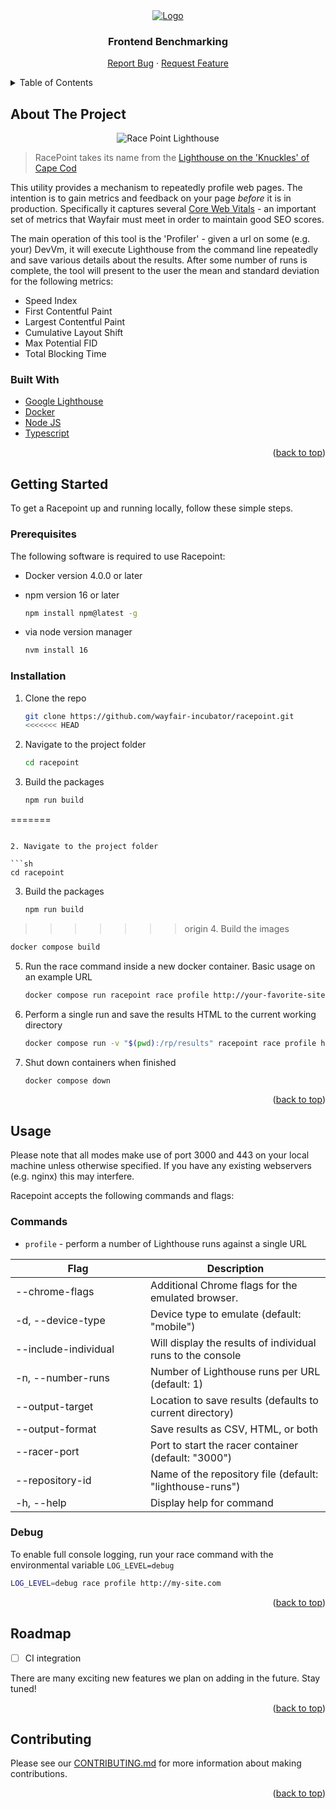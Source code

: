 <div id="top"></div>

<!-- PROJECT LOGO -->

<div align="center">
  <a href="https://github.com/othneildrew/Best-README-Template">
    <img src="https://i.imgur.com/zmMj409.png" alt="Logo" >
  </a>

  <h3 align="center">Frontend Benchmarking</h3>

  <p align="center">
    <a href="https://github.com/wayfair-incubator/racepoint/issues">Report Bug</a>
    ·
    <a href="https://github.com/wayfair-incubator/racepoint/pulls">Request Feature</a>
  </p>
</div>

<!-- TABLE OF CONTENTS -->
<details>
  <summary>Table of Contents</summary>
  <ol>
    <li>
      <a href="#about-the-project">About The Project</a>
      <ul>
        <li><a href="#built-with">Built With</a></li>
      </ul>
    </li>
    <li>
      <a href="#getting-started">Getting Started</a>
      <ul>
        <li><a href="#prerequisites">Prerequisites</a></li>
        <li><a href="#installation">Installation</a></li>
      </ul>
    </li>
    <li>
      <a href="#usage">Usage</a>
      <ul>
        <li><a href="#commands">Commands</a></li>
        <li><a href="#debug">Debug</a></li>
      </ul>
    </li>
    <li><a href="#roadmap">Roadmap</a></li>
    <li><a href="#contributing">Contributing</a></li>
  </ol>
</details>

<!-- ABOUT THE PROJECT -->

## About The Project

<div align="center">
<img src="https://upload.wikimedia.org/wikipedia/commons/thumb/6/67/Race_Point_Lighthouse_on_Cape_Cod_%2814085501664%29.jpg/640px-Race_Point_Lighthouse_on_Cape_Cod_%2814085501664%29.jpg" alt="Race Point Lighthouse" />
</div>

> RacePoint takes its name from the
> [Lighthouse on the 'Knuckles' of Cape Cod](https://www.capecodlighthouses.info/race-point-light/)

This utility provides a mechanism to repeatedly profile web pages. The intention
is to gain metrics and feedback on your page _before_ it is in production.
Specifically it captures several [Core Web Vitals](https://web.dev/vitals/) - an
important set of metrics that Wayfair must meet in order to maintain good SEO
scores.

The main operation of this tool is the 'Profiler' - given a url on some (e.g.
your) DevVm, it will execute Lighthouse from the command line repeatedly and
save various details about the results. After some number of runs is complete,
the tool will present to the user the mean and standard deviation for the
following metrics:

- Speed Index
- First Contentful Paint
- Largest Contentful Paint
- Cumulative Layout Shift
- Max Potential FID
- Total Blocking Time

### Built With

- [Google Lighthouse](https://developers.google.com/web/tools/lighthouse)
- [Docker](https://www.docker.com/)
- [Node JS](https://nodejs.org/)
- [Typescript](https://www.typescriptlang.org/)

<p align="right">(<a href="#top">back to top</a>)</p>

<!-- GETTING STARTED -->

## Getting Started

To get a Racepoint up and running locally, follow these simple steps.

### Prerequisites

The following software is required to use Racepoint:

- Docker version 4.0.0 or later
- npm version 16 or later

  ```sh
  npm install npm@latest -g
  ```

- via node version manager

  ```sh
  nvm install 16
  ```

### Installation

1. Clone the repo

   ```sh
   git clone https://github.com/wayfair-incubator/racepoint.git
   <<<<<<< HEAD
   ```

2. Navigate to the project folder

   ```sh
   cd racepoint
   ```

3. Build the packages

   ```sh
   npm run build
   ```

=======

````

2. Navigate to the project folder

```sh
cd racepoint
````

3. Build the packages

   ```sh
   npm run build
   ```

> > > > > > > origin 4. Build the images

```sh
docker compose build
```

5. Run the race command inside a new docker container. Basic usage on an example
   URL

   ```sh
   docker compose run racepoint race profile http://your-favorite-site.com/ -n 5
   ```

6. Perform a single run and save the results HTML to the current working
   directory

   ```sh
   docker compose run -v "$(pwd):/rp/results" racepoint race profile http://example.com/ --output-format html
   ```

7. Shut down containers when finished

   ```sh
   docker compose down
   ```

   <p align="right">(<a href="#top">back to top</a>)</p>

<!-- USAGE EXAMPLES -->

## Usage

Please note that all modes make use of port 3000 and 443 on your local machine
unless otherwise specified. If you have any existing webservers (e.g. nginx)
this may interfere.

Racepoint accepts the following commands and flags:

### Commands

- `profile` - perform a number of Lighthouse runs against a single URL

| <span style="display: inline-block; width:200px">Flag</span> | Description                                                |
| ------------------------------------------------------------ | ---------------------------------------------------------- |
| --chrome-flags                                               | Additional Chrome flags for the emulated browser.          |
| -d, --device-type                                            | Device type to emulate (default: "mobile")                 |
| --include-individual                                         | Will display the results of individual runs to the console |
| -n, --number-runs                                            | Number of Lighthouse runs per URL (default: 1)             |
| --output-target                                              | Location to save results (defaults to current directory)   |
| --output-format                                              | Save results as CSV, HTML, or both                         |
| --racer-port                                                 | Port to start the racer container (default: "3000")        |
| --repository-id                                              | Name of the repository file (default: "lighthouse-runs")   |
| -h, --help                                                   | Display help for command                                   |

### Debug

To enable full console logging, run your race command with the environmental
variable `LOG_LEVEL=debug`

```sh
LOG_LEVEL=debug race profile http://my-site.com
```

<p align="right">(<a href="#top">back to top</a>)</p>

<!-- ROADMAP -->

## Roadmap

- [ ] CI integration

There are many exciting new features we plan on adding in the future. Stay
tuned!

<p align="right">(<a href="#top">back to top</a>)</p>

<!-- CONTRIBUTING -->

## Contributing

Please see our
[CONTRIBUTING.md](https://github.com/wayfair-incubator/racepoint/blob/main/CONTRIBUTING.md)
for more information about making contributions.

<p align="right">(<a href="#top">back to top</a>)</p>
